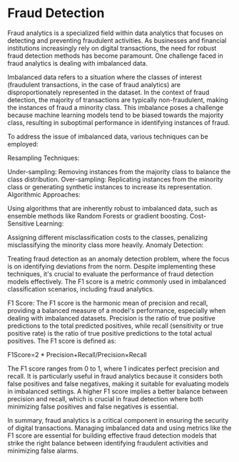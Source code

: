 # Fraud Detection

Fraud analytics is a specialized field within data analytics that focuses on detecting and preventing fraudulent activities. As businesses and financial institutions increasingly rely on digital transactions, the need for robust fraud detection methods has become paramount. One challenge faced in fraud analytics is dealing with imbalanced data.

Imbalanced data refers to a situation where the classes of interest (fraudulent transactions, in the case of fraud analytics) are disproportionately represented in the dataset. In the context of fraud detection, the majority of transactions are typically non-fraudulent, making the instances of fraud a minority class. This imbalance poses a challenge because machine learning models tend to be biased towards the majority class, resulting in suboptimal performance in identifying instances of fraud.

To address the issue of imbalanced data, various techniques can be employed:

Resampling Techniques:

Under-sampling: Removing instances from the majority class to balance the class distribution.
Over-sampling: Replicating instances from the minority class or generating synthetic instances to increase its representation.
Algorithmic Approaches:

Using algorithms that are inherently robust to imbalanced data, such as ensemble methods like Random Forests or gradient boosting.
Cost-Sensitive Learning:

Assigning different misclassification costs to the classes, penalizing misclassifying the minority class more heavily.
Anomaly Detection:

Treating fraud detection as an anomaly detection problem, where the focus is on identifying deviations from the norm.
Despite implementing these techniques, it's crucial to evaluate the performance of fraud detection models effectively. The F1 score is a metric commonly used in imbalanced classification scenarios, including fraud analytics.

F1 Score:
The F1 score is the harmonic mean of precision and recall, providing a balanced measure of a model's performance, especially when dealing with imbalanced datasets. Precision is the ratio of true positive predictions to the total predicted positives, while recall (sensitivity or true positive rate) is the ratio of true positive predictions to the total actual positives. The F1 score is defined as:


F1Score=2 * Precision+Recall/Precision×Recall
​
 

The F1 score ranges from 0 to 1, where 1 indicates perfect precision and recall. It is particularly useful in fraud analytics because it considers both false positives and false negatives, making it suitable for evaluating models in imbalanced settings. A higher F1 score implies a better balance between precision and recall, which is crucial in fraud detection where both minimizing false positives and false negatives is essential.

In summary, fraud analytics is a critical component in ensuring the security of digital transactions. Managing imbalanced data and using metrics like the F1 score are essential for building effective fraud detection models that strike the right balance between identifying fraudulent activities and minimizing false alarms.
